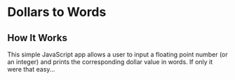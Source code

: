 # Dollars to Words
## How It Works

This simple JavaScript app allows a user to input a floating point number (or an integer) and prints the corresponding dollar value in words. If only it were that easy...
